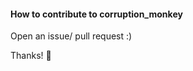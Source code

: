 #### How to contribute to corruption_monkey

Open an issue/ pull request :)

Thanks! :revolving_hearts: 
